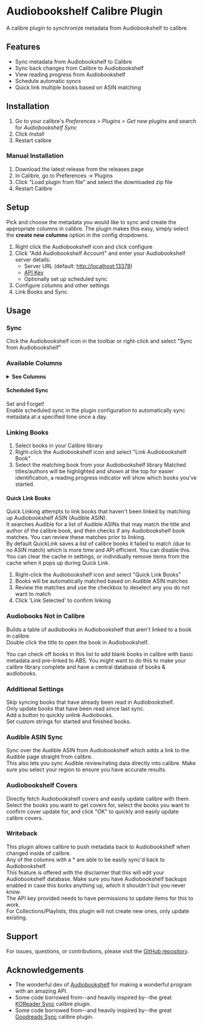 # Audiobookshelf Calibre Plugin

A calibre plugin to synchronize metadata from Audiobookshelf to calibre.

## Features

- Sync metadata from Audiobookshelf to Calibre
- Sync back changes from Calibre to Audiobookshelf
- View reading progress from Audiobookshelf
- Schedule automatic syncs
- Quick link multiple books based on ASIN matching

## Installation

1. Go to your calibre's _Preferences_ > _Plugins_ > _Get new plugins_ and search
   for _Audiobookshelf Sync_
2. Click _Install_
3. Restart calibre

### Manual Installation

1. Download the latest release from the releases page
2. In Calibre, go to Preferences -> Plugins
3. Click "Load plugin from file" and select the downloaded zip file
4. Restart Calibre

## Setup

Pick and choose the metadata you would like to sync and create the
appropriate columns in calibre. The plugin makes this easy, simply select
the **create new columns** option in the config dropdowns.

1. Right click the Audiobookshelf icon and click configure
2. Click "Add Audiobookshelf Account" and enter your Audiobookshelf server details:
   - Server URL (default: <http://localhost:13378>)
   - [API Key](https://www.audiobookshelf.org/guides/api-keys/)
   - Optionally set up scheduled sync
3. Configure columns and other settings
4. Link Books and Sync

## Usage

### Sync

Click the Audiobookshelf icon in the toolbar or right-click and select "Sync from Audiobookshelf"

### Available Columns

<details>
<summary><b>See Columns</b></summary>

| Column                       | Description                                                   | Type         |
|------------------------------|---------------------------------------------------------------|--------------|
| Audiobook Title*             | Title of the audiobook                                        | Text         |
| Audiobook Subtitle*          | Subtitle of the audiobook                                     | Text         |
| Audiobook Description*       | Description of the audiobook                                  | Comments     |
| Audiobook Narrator*          | Narrator name(s)                                              | Text (Names) |
| Audiobook Author*            | Author name(s)                                                | Text (Names) |
| Audiobook Chapters           | List of Chapters with Timestamps                              | Comments     |
| Audiobook Series*            | Series of the audiobook                                       | Series       |
| Audiobook Language*          | Language of the audiobook                                     | Text         |
| Audiobook Genres*            | Genres tagged for the audiobook                               | Text (Tags)  |
| Audiobook Tags*              | Tags associated with the audiobook                            | Text (Tags)  |
| Audiobook Publisher*         | Publisher of the audiobook                                    | Text         |
| Audiobook Publish Year*      | Year the audiobook was published                              | Integer      |
| Audiobook Abridged*          | Indicates if the audiobook is abridged                        | Yes/No       |
| Audiobook Explicit*          | Indicates if the audiobook is explicit                        | Yes/No       |
||||
| Audiobook Size               | Size of the audiobook in MB                                   | Integer      |
| Audiobook Duration           | Duration of the audiobook formatted as Hrs:Min                | Text         |
| Audiobook File Count         | Number of files that comprise the audiobook                   | Integer      |
| Audiobook Supplementary Files| Number and list of all Supplementary Files with the audiobook | Text         |
| Audiobook Chapter Count      | Number of chapters in the audiobook                           | Integer      |
||||
| Audiobookshelf Library       | Audiobookshelf Library the audiobook is located in            | Text         |
| Audiobookshelf Date Added    | The date the audiobook was added to Audiobookshelf            | Date         |
| Audiobookshelf Full Path     | Full path to the audiobook                                    | Text         |
| Audiobookshelf Relative Path | Relative Path of the audiobook                                | Text         |
||||
| Audiobook Last Read Date     | The last date the audiobook was read                          | Date         |
| Audiobook Precise Progress   | Progress percentage with decimal precision                    | Float        |
| Audiobook Progress           | Progress percentage as a whole number                         | Integer      |
| Audiobook Progress Time      | How far in the audiobook you are as Hrs:Min                   | Text         |
| Audiobook Time Remaining     | Time remaining in audiobook as Hrs:Min                        | Text         |
| Audiobook Listen Time        | Time listened to the audiobook factoring skips as Hrs:Min     | Text         |
| Audiobook Session Time       | Time spent actually listening factoring speed as Hrs:Min      | Text         |
| Audiobook Time to Finish     | Time to finish audiobook factoring speed as Hrs:Min           | Text         |
||||
| Audiobook Started?           | Indicates if the audiobook has been started                   | Yes/No       |
| Audiobook Begin Date         | The date when the audiobook reading began                     | Date         |
| Audiobook Status             | Status of the audiobook (started/finished)                    | Text         |
||||
| Audiobook Finished?          | Indicates if the audiobook has been finished                  | Yes/No       |
| Audiobook Finish Date        | The date when the audiobook was finished                      | Date         |
| Average Playback Speed       | Average Playback Speed of the Audiobook                       | Float        |
| Max Playback Speed           | Highest Session Playback Speed of the Audiobook               | Float        |
| Number of Reading Sessions   | The # of sessions you listened to the audiobook               | Integer      |
| Average Session Length       | The average time spent listening factoring speed as Hrs:Min   | Text         |
| Number of Days Read          | The # of days you listened to the audiobook                   | Integer      |
| Audiobook Days to Finish     | The time between book start and finish as Days:Hrs:Min        | Text         |
||||
| Audiobook Bookmarks          | Bookmarks in the format 'title at time' (time as hh:mm:ss)    | Comments     |
| Audiobook Collections*       | Collections and Playlists associated with the audiobook       | Text (Tags)  |
||||
| Audible Average Rating       | Average Overall Rating from Audible with Half Stars           | Rating       |
| Audible Average Performance Rating | Average Performance Rating from Audible with Half Stars | Rating       |
| Audible Average Story Rating | Average Story Rating from Audible with Half Stars             | Rating       |
| Audible Rating Count         | Number of (star) ratings on Audible (overall ratings)         | Integer      |
| Audible Review Count         | Number of (text) reviews on Audible                           | Integer      |

</details>

#### Scheduled Sync

Set and Forget!  
Enable scheduled sync in the plugin configuration to automatically sync metadata at a specified time once a day.

### Linking Books

1. Select books in your Calibre library
2. Right-click the Audiobookshelf icon and select "Link Audiobookshelf Book"
3. Select the matching book from your Audiobookshelf library
   Matched titles/authors will be highlighted and shown at the top for easier identification, a reading progress indicator will show which books you've started.

#### Quick Link Books

Quick Linking attempts to link books that haven't been linked by matching up Audiobookshelf ASIN (Audible ASIN).  
It searches Audible for a list of Audible ASINs that may match the title and author of the calibre book, and then
checks if any Audiobookshelf book matches. You can review these matches prior to linking.  
By default QuickLink saves a list of calibre books it failed to match (due to no ASIN match) which is more time and API efficient.
You can disable this. You can clear the cache in settings, or individually remove items from the cache when it pops up during Quick Link.

1. Right-click the Audiobookshelf icon and select "Quick Link Books"
2. Books will be automatically matched based on Audible ASIN matches
3. Review the matches and use the checkbox to deselect any you do not want to match
4. Click 'Link Selected' to confirm linking

### Audiobooks Not in Calibre

Builds a table of audiobooks in Audiobookshelf that aren't linked to a book in calibre.  
Double click the title to open the book in Audiobookshelf.

You can check off books in this list to add blank books in calibre with basic metadata and
pre-linked to ABS. You might want to do this to make your calibre library complete and have
a central database of books & audiobooks.

### Additional Settings

Skip syncing books that have already been read in Audiobookshelf.  
Only update books that have been read since last sync.  
Add a button to quickly unlink Audiobooks.  
Set custom strings for started and finished books.

### Audible ASIN Sync

Sync over the Audible ASIN from Audiobookshelf which adds a link to the Audible page straight from calibre.  
This also lets you sync Audible review/rating data directly into calibre. Make sure you select your region
to ensure you have accurate results.

### Audiobookshelf Covers

Directly fetch Audiobookshelf covers and easily update calibre with them. Select the books you want to get
covers for, select the books you want to confirm cover update for, and click "OK" to quickly and easily update calibre covers.

### Writeback

This plugin allows calibre to push metadata back to Audiobookshelf when changed inside of calibre.  
Any of the columns with a * are able to be easily sync'd back to Audiobookshelf.  
This feature is offered with the disclaimer that this will edit your Audiobookshelf database.
Make sure you have Audiobookshelf backups enabled in case this borks anything up, which it shouldn't but you never know.  
The API key provided needs to have permissions to update items for this to work.  
For Collections/Playlists, this plugin will not create new ones, only update existing.

## Support

For issues, questions, or contributions, please visit the [GitHub repository](https://github.com/jbhul/Audiobookshelf-calibre-plugin/issues).

## Acknowledgements

- The wonderful dev of [Audiobookshelf](https://github.com/advplyr/audiobookshelf)
  for making a wonderful program with an amazing API.
- Some code borrowed from--and heavily inspired by--the
  great [KOReader Sync](https://github.com/harmtemolder/koreader-calibre-plugin)
  calibre plugin.
- Some code borrowed from--and heavily inspired by--the
  great [Goodreads Sync](https://www.mobileread.com/forums/showthread.php?t=123281)
  calibre plugin.
